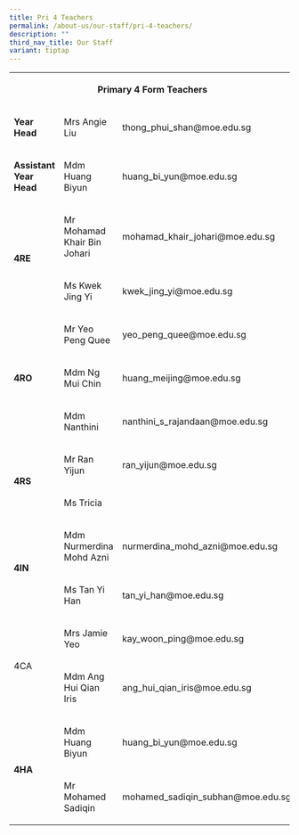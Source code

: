 ```yaml
---
title: Pri 4 Teachers
permalink: /about-us/our-staff/pri-4-teachers/
description: ""
third_nav_title: Our Staff
variant: tiptap
---
```

<table style="minWidth: 75px">
<colgroup>
<col>
<col>
<col>
</colgroup>
<tbody>
<tr>
<th rowspan="1" colspan="3">
<p>Primary 4 Form Teachers</p>
</th>
</tr>
<tr>
<td rowspan="1" colspan="1">
<p><strong>Year Head</strong>
</p>
</td>
<td rowspan="1" colspan="1">
<p>Mrs Angie Liu</p>
</td>
<td rowspan="1" colspan="1">
<p>thong_phui_shan@moe.edu.sg</p>
</td>
</tr>
<tr>
<td rowspan="1" colspan="1">
<p><strong>Assistant Year Head</strong>
</p>
</td>
<td rowspan="1" colspan="1">
<p>Mdm Huang Biyun</p>
</td>
<td rowspan="1" colspan="1">
<p>huang_bi_yun@moe.edu.sg</p>
</td>
</tr>
<tr>
<td rowspan="2" colspan="1">
<p><strong>4RE</strong>
</p>
</td>
<td rowspan="1" colspan="1">
<p>Mr Mohamad Khair Bin Johari</p>
</td>
<td rowspan="1" colspan="1">
<p>mohamad_khair_johari@moe.edu.sg</p>
</td>
</tr>
<tr>
<td rowspan="1" colspan="1">
<p>Ms Kwek Jing Yi</p>
</td>
<td rowspan="1" colspan="1">
<p>kwek_jing_yi@moe.edu.sg</p>
</td>
</tr>
<tr>
<td rowspan="3" colspan="1">
<p><strong>4RO</strong>
</p>
</td>
<td rowspan="1" colspan="1">
<p>Mr Yeo Peng Quee</p>
</td>
<td rowspan="1" colspan="1">
<p>yeo_peng_quee@moe.edu.sg</p>
</td>
</tr>
<tr>
<td rowspan="1" colspan="1">
<p>Mdm Ng Mui Chin</p>
</td>
<td rowspan="1" colspan="1">
<p>huang_meijing@moe.edu.sg</p>
</td>
</tr>
<tr>
<td rowspan="1" colspan="1">
<p>Mdm Nanthini</p>
</td>
<td rowspan="1" colspan="1">
<p>nanthini_s_rajandaan@moe.edu.sg</p>
</td>
</tr>
<tr>
<td rowspan="2" colspan="1">
<p><strong>4RS</strong>
</p>
</td>
<td rowspan="1" colspan="1">
<p>Mr Ran Yijun</p>
</td>
<td rowspan="1" colspan="1">
<p>ran_yijun@moe.edu.sg</p>
</td>
</tr>
<tr>
<td rowspan="1" colspan="1">
<p>Ms Tricia</p>
</td>
<td rowspan="1" colspan="1">
<p></p>
</td>
</tr>
<tr>
<td rowspan="2" colspan="1">
<p><strong>4IN</strong>
</p>
</td>
<td rowspan="1" colspan="1">
<p>Mdm Nurmerdina Mohd Azni</p>
</td>
<td rowspan="1" colspan="1">
<p>nurmerdina_mohd_azni@moe.edu.sg</p>
</td>
</tr>
<tr>
<td rowspan="1" colspan="1">
<p>Ms Tan Yi Han</p>
</td>
<td rowspan="1" colspan="1">
<p>tan_yi_han@moe.edu.sg</p>
</td>
</tr>
<tr>
<td rowspan="2" colspan="1">
<p>4CA</p>
</td>
<td rowspan="1" colspan="1">
<p>Mrs Jamie Yeo</p>
</td>
<td rowspan="1" colspan="1">
<p>kay_woon_ping@moe.edu.sg</p>
</td>
</tr>
<tr>
<td rowspan="1" colspan="1">
<p>Mdm Ang Hui Qian Iris</p>
</td>
<td rowspan="1" colspan="1">
<p>ang_hui_qian_iris@moe.edu.sg</p>
</td>
</tr>
<tr>
<td rowspan="2" colspan="1">
<p><strong>4HA</strong>
</p>
</td>
<td rowspan="1" colspan="1">
<p>Mdm Huang Biyun</p>
</td>
<td rowspan="1" colspan="1">
<p>huang_bi_yun@moe.edu.sg</p>
</td>
</tr>
<tr>
<td rowspan="1" colspan="1">
<p>Mr Mohamed Sadiqin</p>
</td>
<td rowspan="1" colspan="1">
<p>mohamed_sadiqin_subhan@moe.edu.sg</p>
</td>
</tr>
</tbody>
</table>
<p></p>